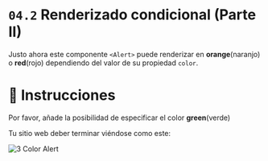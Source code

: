 # `04.2` Renderizado condicional (Parte II)

Justo ahora este componente `<Alert>` puede renderizar en **orange**(naranjo) o **red**(rojo) dependiendo del valor de su propiedad `color`.

# :speech_balloon: Instrucciones

Por favor, añade la posibilidad de especificar el color **green**(verde)

Tu sitio web deber terminar viéndose como este:

![3 Color Alert](https://github.com/4GeeksAcademy/react-tutorial-exercises/blob/66b097ba2f1812e3cabcce38566b633edd991638/.learn/assets/04.2-1.png?raw=true)